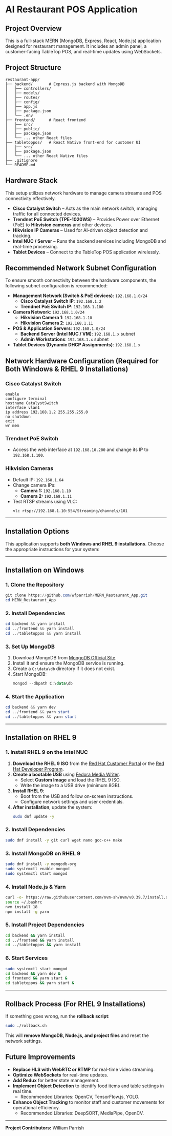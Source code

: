 # AI Restaurant POS Application

## Project Overview

This is a full-stack MERN (MongoDB, Express, React, Node.js) application designed for restaurant management. It includes an admin panel, a customer-facing TableTop POS, and real-time updates using WebSockets.

## Project Structure

```
restaurant-app/
├── backend/       # Express.js backend with MongoDB
│   ├── controllers/
│   ├── models/
│   ├── routes/
│   ├── config/
│   ├── app.js
│   ├── package.json
│   └── .env
├── frontend/      # React frontend
│   ├── src/
│   ├── public/
│   ├── package.json
│   └── ... other React files
├── tabletoppos/   # React Native front-end for customer UI
│   ├── src/
│   ├── package.json
│   └── ... other React Native files
├── .gitignore
└── README.md
```

## Hardware Stack

This setup utilizes network hardware to manage camera streams and POS connectivity effectively.

- **Cisco Catalyst Switch** – Acts as the main network switch, managing traffic for all connected devices.
- **Trendnet PoE Switch (TPE-1020WS)** – Provides Power over Ethernet (PoE) to **Hikvision cameras** and other devices.
- **Hikvision IP Cameras** – Used for AI-driven object detection and tracking.
- **Intel NUC / Server** – Runs the backend services including MongoDB and real-time processing.
- **Tablet Devices** – Connect to the TableTop POS application wirelessly.

## **Recommended Network Subnet Configuration**

To ensure smooth connectivity between the hardware components, the following subnet configuration is recommended:

- **Management Network (Switch & PoE devices)**: `192.168.1.0/24`
  - **Cisco Catalyst Switch IP**: `192.168.1.2`
  - **Trendnet PoE Switch IP**: `192.168.1.100`
- **Camera Network**: `192.168.1.0/24`
  - **Hikvision Camera 1**: `192.168.1.10`
  - **Hikvision Camera 2**: `192.168.1.11`
- **POS & Application Servers**: `192.168.1.0/24`
  - **Backend Server (Intel NUC / VM)**: `192.168.1.x` subnet
  - **Admin Workstations**: `192.168.1.x` subnet
- **Tablet Devices (Dynamic DHCP Assignments)**: `192.168.1.x`

## **Network Hardware Configuration (Required for Both Windows & RHEL 9 Installations)**

### **Cisco Catalyst Switch**

```plaintext
enable
configure terminal
hostname CatalystSwitch
interface vlan1
ip address 192.168.1.2 255.255.255.0
no shutdown
exit
wr mem
```

### **Trendnet PoE Switch**

- Access the web interface at `192.168.10.200` and change its IP to `192.168.1.100`.

### **Hikvision Cameras**

- Default IP: `192.168.1.64`
- Change camera IPs:
  - **Camera 1:** `192.168.1.10`
  - **Camera 2:** `192.168.1.11`
- Test RTSP streams using VLC:
  ```plaintext
  vlc rtsp://192.168.1.10:554/Streaming/channels/101
  ```

---

## Installation Options

This application supports **both Windows and RHEL 9 installations**. Choose the appropriate instructions for your system:

---

## **Installation on Windows**

### **1. Clone the Repository**

```powershell
git clone https://github.com/wfparrish/MERN_Restaurant_App.git
cd MERN_Restaurant_App
```

### **2. Install Dependencies**

```powershell
cd backend && yarn install
cd ../frontend && yarn install
cd ../tabletoppos && yarn install
```

### **3. Set Up MongoDB**

1. Download MongoDB from [MongoDB Official Site](https://www.mongodb.com/try/download/community).
2. Install it and ensure the MongoDB service is running.
3. Create a `C:\data\db` directory if it does not exist.
4. Start MongoDB:
   ```powershell
   mongod --dbpath C:\data\db
   ```

### **4. Start the Application**

```powershell
cd backend && yarn dev
cd ../frontend && yarn start
cd ../tabletoppos && yarn start
```

---

## **Installation on RHEL 9**

### **1. Install RHEL 9 on the Intel NUC**

1. **Download the RHEL 9 ISO** from the [Red Hat Customer Portal](https://access.redhat.com/) or the [Red Hat Developer Program](https://developers.redhat.com/).
2. **Create a bootable USB** using [Fedora Media Writer](https://getfedora.org/en/workstation/download/).
   - Select **Custom Image** and load the RHEL 9 ISO.
   - Write the image to a USB drive (minimum 8GB).
3. **Install RHEL 9**:
   - Boot from the USB and follow on-screen instructions.
   - Configure network settings and user credentials.
4. **After installation**, update the system:
   ```bash
   sudo dnf update -y
   ```

### **2. Install Dependencies**

```bash
sudo dnf install -y git curl wget nano gcc-c++ make
```

### **3. Install MongoDB on RHEL 9**

```bash
sudo dnf install -y mongodb-org
sudo systemctl enable mongod
sudo systemctl start mongod
```

### **4. Install Node.js & Yarn**

```bash
curl -o- https://raw.githubusercontent.com/nvm-sh/nvm/v0.39.7/install.sh | bash
source ~/.bashrc
nvm install 18
npm install -g yarn
```

### **5. Install Project Dependencies**

```bash
cd backend && yarn install
cd ../frontend && yarn install
cd ../tabletoppos && yarn install
```

### **6. Start Services**

```bash
sudo systemctl start mongod
cd backend && yarn dev &
cd frontend && yarn start &
cd tabletoppos && yarn start &
```

---

## **Rollback Process (For RHEL 9 Installations)**

If something goes wrong, run the **rollback script**:

```bash
sudo ./rollback.sh
```

This will **remove MongoDB, Node.js, and project files** and reset the network settings.

## Future Improvements

- **Replace HLS with WebRTC or RTMP** for real-time video streaming.
- **Optimize WebSockets** for real-time updates.
- **Add Redux** for better state management.
- **Implement Object Detection** to identify food items and table settings in real time.
  - Recommended Libraries: OpenCV, TensorFlow.js, YOLO.
- **Enhance Object Tracking** to monitor staff and customer movements for operational efficiency.
  - Recommended Libraries: DeepSORT, MediaPipe, OpenCV.

---

**Project Contributors:** William Parrish
